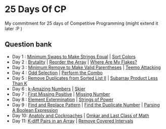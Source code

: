 # 25 Days Of CP
My commitment for 25 days of Competitive Programming (might extend it later :P )

## Question bank
- Day 1 : [Minimum Swaps to Make Strings Equal](https://leetcode.com/problems/minimum-swaps-to-make-strings-equal/) | [Sort Colors](https://leetcode.com/problems/sort-colors/)
- Day 2 : [Brutality](https://codeforces.com/problemset/problem/1107/C) | [Reorder the Array](https://codeforces.com/problemset/problem/1007/A) | [Where Are My Flakes?](https://codeforces.com/problemset/problem/60/A)
- Day 3 : [Minimum Remove to Make Valid Parentheses](https://leetcode.com/problems/minimum-remove-to-make-valid-parentheses/) | [Teemo Attacking](https://leetcode.com/problems/teemo-attacking/)
- Day 4 : [Odd Selection](https://codeforces.com/problemset/problem/1363/A) | [Perform the Combo](https://codeforces.com/problemset/problem/1311/C)
- Day 5 : [Remove Duplicates from Sorted List II](https://leetcode.com/problems/remove-duplicates-from-sorted-list-ii/) | [Subarray Product Less Than K](https://leetcode.com/problems/subarray-product-less-than-k/)
- Day 6 : [k-Amazing Numbers](https://codeforces.com/problemset/problem/1416/A) | [Skier](https://codeforces.com/problemset/problem/1351/C)
- Day 7 : [First Missing Positive](https://leetcode.com/problems/first-missing-positive/) | [Missing Number](https://leetcode.com/problems/missing-number/)
- Day 8 : [Element Extermination](https://codeforces.com/problemset/problem/1375/C) | [Strings of Power](https://codeforces.com/problemset/problem/318/B)
- Day 9 : [Find and Replace Pattern](https://leetcode.com/problems/find-and-replace-pattern/) | [Find the Duplicate Number](https://leetcode.com/problems/find-the-duplicate-number/) | [Parsing A Boolean Expression](https://leetcode.com/problems/parsing-a-boolean-expression/)
- Day 10: [Anatoly and Cockroaches](https://codeforces.com/problemset/problem/719/B) | [Omkar and Last Class of Math](https://codeforces.com/problemset/problem/1372/B)
- Day 11: [K-diff Pairs in an Array](https://leetcode.com/problems/k-diff-pairs-in-an-array/) | [Remove Covered Intervals](https://leetcode.com/problems/remove-covered-intervals/)